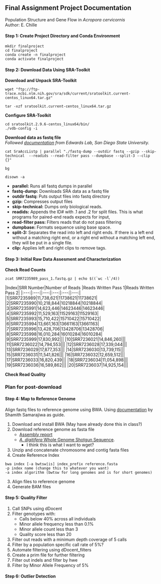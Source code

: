 ## Final Assignment Project Documentation
Population Structure and Gene Flow in *Acropora cervicornis*  
Author: E. Chille  

#### Step 1: Create Project Directory and Conda Environment
```
mkdir finalproject
cd finalproject
conda create -n finalproject
conda activate finalproject
```

#### Step 2: Download Data Using SRA-Toolkit
**Download and Unpack SRA-Toolkit**
```
wget "ftp://ftp-trace.ncbi.nlm.nih.gov/sra/sdk/current/sratoolkit.current-centos_linux64.tar.gz"

tar -xzf sratoolkit.current-centos_linux64.tar.gz
```
**Configure SRA-Toolkit**
```
cd sratoolkit.2.9.6-centos_linux64/bin/
./vdb-config -i
```
**Download data as fastq file**  
*Followed [documentation](https://edwards.sdsu.edu/research/fastq-dump/) from Edwards Lab, San Diego State University.*

```
cat SraAccListp | parallel "./fastq-dump --outdir fastq --gzip --skip-technical  --readids --read-filter pass --dumpbase --split-3 --clip {}"

bg

disown -a
```
 - **parallel:** Runs all fastq dumps in parallel
 - **fastq-dump:** Downloads SRA data as a fastq file
 - **outdir fastq:** Puts output files into fastq directory
 - **gzip:** Compresses output files
 - **skip-technical:** Dumps only biological reads.
 - **readids:** Appends the ID# with .1 and .2 for split files. This is what programs for paired-end reads expects for input,
 - **read-filter pass:** Filters reads that do not pass filtering
 - **dumpbase:** Formats sequence using base space.
 - **split-3:** Separates the read into left and right ends. If there is a left end without a matching right end, or a right end without a matching left end, they will be put in a single file.
 - **clip:** Applies left and right clips to remove tags.

#### Step 3: Initial Raw Data Assesment and Characterization

**Check Read Counts**
```
zcat SRR7235989_pass_1.fastq.gz | echo $((`wc -l`/4))
```
|Index|SRR Number|Number of Reads |Reads Written Pass 1|Reads Written Pass 2|
|:---:|:---:|:---:|:---:|:---:|:---:|
|1|SRR7235989|11,738,621|11738621|11738621|
|2|SRR7235990|10,218,844|10218844|10218844|
|3|SRR7235991|14,623,446|14623446|14623446|
|4|SRR7235992|11,529,163|11529163|11529163|
|5|SRR7235993|15,710,422|15710422|15710422|
|6|SRR7235994|13,661,163|13661163|13661163|
|7|SRR7235996|13,428,706|13428706|13428706|
|8|SRR7235998|16,010,284|16010284|16010284|
|9|SRR7235999|17,830,992|||
|10|SRR7236021|14,846,260|||
|11|SRR7236022|14,794,553|||
|12|SRR7236028|17,339,044|||
|13|SRR7236029|17,877,353|||
|14|SRR7236030|13,739,115|||
|15|SRR7236031|11,541,826|||
|16|SRR7236032|12,659,512|||
|17|SRR7236033|16,820,439|||
|18|SRR7236034|11,054,898|||
|19|SRR7236036|16,589,862|||
|20|SRR7236037|14,925,154|||

**Check Read Quality**

### Plan for post-download
#### Step 4: Map to Reference Genome
Align fastq files to reference genome using BWA. Using [documentation](http://bioinformatics-core-shared-training.github.io/cruk-bioinf-sschool/Day1/Sequence%20Alignment_July2015_ShamithSamarajiwa.pdf) by Shamith Samarajiwa as guide.
1. Download and install BWA (May have already done this in class?)
2. Download reference genome as fasta file
    - [Assembly report](https://www.ncbi.nlm.nih.gov/assembly/GCA_000222465.2#/st)
    - [*A. digitifera* Whole Genome Shotgun Sequence](https://www.ncbi.nlm.nih.gov/nuccore/1004128514?report=fasta).
        - I think this is what I want to wget?
3. Unzip and concatenate chromosome and contig fasta files
4. Create Reference Index
```
bwa index [-a bwtsw|is] index_prefix reference.fasta
-p index name (change this to whatever you want)
-a index algorithm (bwtsw for long genomes and is for short genomes)
```
3. Align files to reference genome
4. Generate BAM files

#### Step 5: Quality Filter 
1. Call SNPs using dDocent
2. Filter genotypes with:
    - Calls below 40% across all individuals
    - Minor allele frequency less than 0.1%
    - Minor allele count less than 3
    - Quality score less than 20 
3. Filter out reads with a minimum depth coverage of 5 calls
4. Filter by a population specific call rate of 5%? 
5. Automate filtering using dDocent_filters
6. Create a prim file for further filtering
7. Filter out indels and filter by hwe
8. Filter by Minor Allele Frequency of 5%

#### Step 6: Outlier Detection